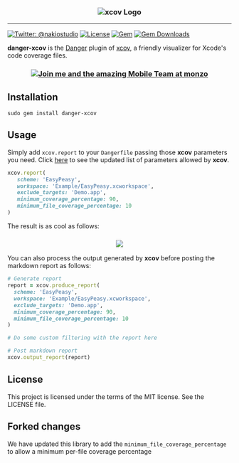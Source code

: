 <h3 align="center">
<img src="/assets_readme/logo.png" alt="xcov Logo" />
</h3>

-------

[![Twitter: @nakiostudio](https://img.shields.io/badge/contact-@nakiostudio-blue.svg?style=flat)](https://twitter.com/nakiostudio)
[![License](https://img.shields.io/badge/license-MIT-green.svg?style=flat)](https://github.com/nakiostudio/xcov/blob/master/LICENSE)
[![Gem](https://img.shields.io/gem/v/danger-xcov.svg?style=flat)](http://rubygems.org/gems/danger-xcov)
[![Gem Downloads](https://img.shields.io/gem/dt/danger-xcov.svg?style=flat)](http://rubygems.org/gems/danger-xcov)

**danger-xcov** is the [Danger](https://github.com/danger/danger) plugin of
[xcov](https://github.com/nakiostudio/xcov), a friendly visualizer for Xcode's
code coverage files.

<h3 align="center">
  <a href="https://grnh.se/5f21b9701">
    <img src="/assets_readme/monzo.png" alt="Join me and the amazing Mobile Team at monzo"/>
  </a>
</h3>

## Installation

```
sudo gem install danger-xcov
```

## Usage

Simply add `xcov.report` to your `Dangerfile` passing those **xcov** parameters
you need. Click [here](https://github.com/nakiostudio/xcov#parameters-allowed) to
see the updated list of parameters allowed by **xcov**.

```ruby
xcov.report(
   scheme: 'EasyPeasy',
   workspace: 'Example/EasyPeasy.xcworkspace',
   exclude_targets: 'Demo.app',
   minimum_coverage_percentage: 90,
   minimum_file_coverage_percentage: 10
)
```

The result is as cool as follows:

<h3 align="center">
<img src="/assets_readme/xcov_danger.png" />
</h3>

You can also process the output generated by **xcov** before posting the markdown
report as follows:

```ruby
# Generate report
report = xcov.produce_report(
  scheme: 'EasyPeasy',
  workspace: 'Example/EasyPeasy.xcworkspace',
  exclude_targets: 'Demo.app',
  minimum_coverage_percentage: 90,
  minimum_file_coverage_percentage: 10
)

# Do some custom filtering with the report here

# Post markdown report
xcov.output_report(report)
```

## License
This project is licensed under the terms of the MIT license. See the LICENSE file.


## Forked changes

We have updated this library to add the `minimum_file_coverage_percentage` to allow a minimum per-file coverage percentage 
